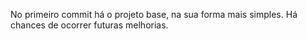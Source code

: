No primeiro commit há o projeto base, na sua forma mais simples. Há chances de ocorrer futuras melhorias.
